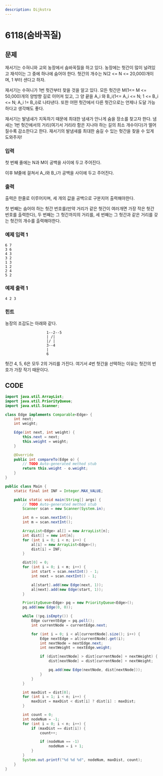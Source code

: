 ```yaml
---
description: Dijkstra
---
```


# 6118\(숨바꼭질\)

## 문제

재서기는 수혀니와 교외 농장에서 숨바꼭질을 하고 있다. 농장에는 헛간이 많이 널려있고 재석이는 그 중에 하나에 숨어야 한다. 헛간의 개수는 N\(2 &lt;= N &lt;= 20,000\)개이며, 1 부터 샌다고 하자.  

재서기는 수혀니가 1번 헛간부터 찾을 것을 알고 있다. 모든 헛간은 M\(1&lt;= M &lt;= 50,000\)개의 양방향 길로 이어져 있고, 그 양 끝을 A\_i 와 B\_i\(1&lt;= A\_i &lt;= N; 1 &lt;= B\_i &lt;= N; A\_i != B\_i\)로 나타낸다. 또한 어떤 헛간에서 다른 헛간으로는 언제나 도달 가능하다고 생각해도 좋다. 

재서기는 발냄새가 지독하기 때문에 최대한 냄새가 안나게 숨을 장소를 찾고자 한다. 냄새는 1번 헛간에서의 거리\(여기서 거리라 함은 지나야 하는 길의 최소 개수이다\)가 멀어질수록 감소한다고 한다. 재서기의 발냄새를 최대한 숨길 수 있는 헛간을 찾을 수 있게 도와주자!

### 입력

첫 번째 줄에는 N과 M이 공백을 사이에 두고 주어진다.

이후 M줄에 걸쳐서 A\_i와 B\_i가 공백을 사이에 두고 주어진다.

### 출력

출력은 한줄로 이루어지며, 세 개의 값을 공백으로 구분지어 출력해야한다. 

첫 번째는 숨어야 하는 헛간 번호를\(만약 거리가 같은 헛간이 여러개면 가장 작은 헛간 번호를 출력한다\), 두 번째는 그 헛간까지의 거리를, 세 번째는 그 헛간과 같은 거리를 갖는 헛간의 개수를 출력해야한다.

### 예제 입력 1

```text
6 7
3 6
4 3
3 2
1 3
1 2
2 4
5 2
```

### 예제 출력 1

```text
4 2 3
```

### 힌트

농장의 조감도는 아래와 같다. 

```text
                   1--2--5
                   | /|
                   |/ |
                   3--4
                   |
                   6
```

헛간 4, 5, 6은 모두 2의 거리를 가진다. 여기서 4번 헛간을 선택하는 이유는 헛간의 번호가 가장 작기 때문이다.

## CODE

```java
import java.util.ArrayList;
import java.util.PriorityQueue;
import java.util.Scanner;

class Edge implements Comparable<Edge> {
	int next;
	int weight;

	Edge(int next, int weight) {
		this.next = next;
		this.weight = weight;
	}

	@Override
	public int compareTo(Edge o) {
		// TODO Auto-generated method stub
		return this.weight - o.weight;
	}
}

public class Main {
	static final int INF = Integer.MAX_VALUE;

	public static void main(String[] args) {
		// TODO Auto-generated method stub
		Scanner scan = new Scanner(System.in);

		int n = scan.nextInt();
		int m = scan.nextInt();

		ArrayList<Edge> al[] = new ArrayList[n];
		int dist[] = new int[n];
		for (int i = 0; i < n; i++) {
			al[i] = new ArrayList<Edge>();
			dist[i] = INF;
		}

		dist[0] = 0;
		for (int i = 0; i < m; i++) {
			int start = scan.nextInt() - 1;
			int next = scan.nextInt() - 1;

			al[start].add(new Edge(next, 1));
			al[next].add(new Edge(start, 1));
		}

		PriorityQueue<Edge> pq = new PriorityQueue<Edge>();
		pq.add(new Edge(0, 0));

		while (!pq.isEmpty()) {
			Edge currentEdge = pq.poll();
			int currentNode = currentEdge.next;

			for (int i = 0; i < al[currentNode].size(); i++) {
				Edge nextEdge = al[currentNode].get(i);
				int nextNode = nextEdge.next;
				int nextWeight = nextEdge.weight;

				if (dist[nextNode] > dist[currentNode] + nextWeight) {
					dist[nextNode] = dist[currentNode] + nextWeight;

					pq.add(new Edge(nextNode, dist[nextNode]));
				}
			}
		}

		int maxDist = dist[0];
		for (int i = 1; i < n; i++) {
			maxDist = maxDist < dist[i] ? dist[i] : maxDist;
		}

		int count = 0;
		int nodeNum = -1;
		for (int i = 0; i < n; i++) {
			if (maxDist == dist[i]) {
				count++;

				if (nodeNum == -1)
					nodeNum = i + 1;
			}
		}
		System.out.printf("%d %d %d", nodeNum, maxDist, count);
	}
}

```

